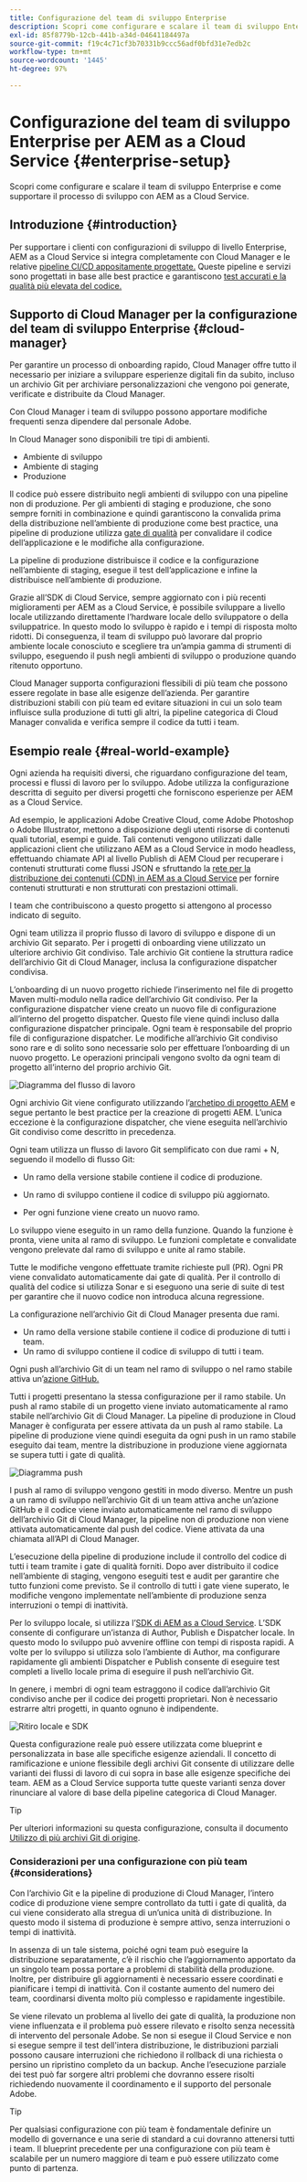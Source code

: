 ```yaml
---
title: Configurazione del team di sviluppo Enterprise
description: Scopri come configurare e scalare il team di sviluppo Enterprise e come supportare il processo di sviluppo con AEM as a Cloud Service.
exl-id: 85f8779b-12cb-441b-a34d-04641184497a
source-git-commit: f19c4c71cf3b70331b9ccc56adf0bfd31e7edb2c
workflow-type: tm+mt
source-wordcount: '1445'
ht-degree: 97%

---
```


# Configurazione del team di sviluppo Enterprise per AEM as a Cloud Service {#enterprise-setup}

Scopri come configurare e scalare il team di sviluppo Enterprise e come supportare il processo di sviluppo con AEM as a Cloud Service.

## Introduzione {#introduction}

Per supportare i clienti con configurazioni di sviluppo di livello Enterprise, AEM as a Cloud Service si integra completamente con Cloud Manager e le relative [pipeline CI/CD appositamente progettate.](/help/implementing/cloud-manager/configuring-pipelines/introduction-ci-cd-pipelines.md) Queste pipeline e servizi sono progettati in base alle best practice e garantiscono [test accurati e la qualità più elevata del codice.](/help/implementing/cloud-manager/code-quality-testing.md)

## Supporto di Cloud Manager per la configurazione del team di sviluppo Enterprise {#cloud-manager}

Per garantire un processo di onboarding rapido, Cloud Manager offre tutto il necessario per iniziare a sviluppare esperienze digitali fin da subito, incluso un archivio Git per archiviare personalizzazioni che vengono poi generate, verificate e distribuite da Cloud Manager.

Con Cloud Manager i team di sviluppo possono apportare modifiche frequenti senza dipendere dal personale Adobe.

In Cloud Manager sono disponibili tre tipi di ambienti.

* Ambiente di sviluppo
* Ambiente di staging
* Produzione

Il codice può essere distribuito negli ambienti di sviluppo con una pipeline non di produzione. Per gli ambienti di staging e produzione, che sono sempre forniti in combinazione e quindi garantiscono la convalida prima della distribuzione nell’ambiente di produzione come best practice, una pipeline di produzione utilizza [gate di qualità](/help/implementing/cloud-manager/custom-code-quality-rules.md) per convalidare il codice dell’applicazione e le modifiche alla configurazione.

La pipeline di produzione distribuisce il codice e la configurazione nell’ambiente di staging, esegue il test dell’applicazione e infine la distribuisce nell’ambiente di produzione.

Grazie all’SDK di Cloud Service, sempre aggiornato con i più recenti miglioramenti per AEM as a Cloud Service, è possibile sviluppare a livello locale utilizzando direttamente l’hardware locale dello sviluppatore o della sviluppatrice. In questo modo lo sviluppo è rapido e i tempi di risposta molto ridotti. Di conseguenza, il team di sviluppo può lavorare dal proprio ambiente locale conosciuto e scegliere tra un’ampia gamma di strumenti di sviluppo, eseguendo il push negli ambienti di sviluppo o produzione quando ritenuto opportuno.

Cloud Manager supporta configurazioni flessibili di più team che possono essere regolate in base alle esigenze dell’azienda. Per garantire distribuzioni stabili con più team ed evitare situazioni in cui un solo team influisce sulla produzione di tutti gli altri, la pipeline categorica di Cloud Manager convalida e verifica sempre il codice da tutti i team.

## Esempio reale {#real-world-example}

Ogni azienda ha requisiti diversi, che riguardano configurazione del team, processi e flussi di lavoro per lo sviluppo. Adobe utilizza la configurazione descritta di seguito per diversi progetti che forniscono esperienze per AEM as a Cloud Service.

Ad esempio, le applicazioni Adobe Creative Cloud, come Adobe Photoshop o Adobe Illustrator, mettono a disposizione degli utenti risorse di contenuti quali tutorial, esempi e guide. Tali contenuti vengono utilizzati dalle applicazioni client che utilizzano AEM as a Cloud Service in modo headless, effettuando chiamate API al livello Publish di AEM Cloud per recuperare i contenuti strutturati come flussi JSON e sfruttando la [rete per la distribuzione dei contenuti (CDN) in AEM as a Cloud Service](/help/implementing/dispatcher/cdn.md#content-delivery) per fornire contenuti strutturati e non strutturati con prestazioni ottimali.

I team che contribuiscono a questo progetto si attengono al processo indicato di seguito.

Ogni team utilizza il proprio flusso di lavoro di sviluppo e dispone di un archivio Git separato. Per i progetti di onboarding viene utilizzato un ulteriore archivio Git condiviso. Tale archivio Git contiene la struttura radice dell’archivio Git di Cloud Manager, inclusa la configurazione dispatcher condivisa.

L’onboarding di un nuovo progetto richiede l’inserimento nel file di progetto Maven multi-modulo nella radice dell’archivio Git condiviso. Per la configurazione dispatcher viene creato un nuovo file di configurazione all’interno del progetto dispatcher. Questo file viene quindi incluso dalla configurazione dispatcher principale. Ogni team è responsabile del proprio file di configurazione dispatcher. Le modifiche all’archivio Git condiviso sono rare e di solito sono necessarie solo per effettuare l’onboarding di un nuovo progetto. Le operazioni principali vengono svolto da ogni team di progetto all’interno del proprio archivio Git.

![Diagramma del flusso di lavoro](/help/implementing/cloud-manager/assets/team-setup1.png)

Ogni archivio Git viene configurato utilizzando l’[archetipo di progetto AEM](https://experienceleague.adobe.com/docs/experience-manager-core-components/using/developing/archetype/overview.html?lang=it) e segue pertanto le best practice per la creazione di progetti AEM. L’unica eccezione è la configurazione dispatcher, che viene eseguita nell’archivio Git condiviso come descritto in precedenza.

Ogni team utilizza un flusso di lavoro Git semplificato con due rami + N, seguendo il modello di flusso Git:

* Un ramo della versione stabile contiene il codice di produzione.

* Un ramo di sviluppo contiene il codice di sviluppo più aggiornato.

* Per ogni funzione viene creato un nuovo ramo.

Lo sviluppo viene eseguito in un ramo della funzione. Quando la funzione è pronta, viene unita al ramo di sviluppo. Le funzioni completate e convalidate vengono prelevate dal ramo di sviluppo e unite al ramo stabile.

Tutte le modifiche vengono effettuate tramite richieste pull (PR). Ogni PR viene convalidato automaticamente dai gate di qualità. Per il controllo di qualità del codice si utilizza Sonar e si eseguono una serie di suite di test per garantire che il nuovo codice non introduca alcuna regressione.

La configurazione nell’archivio Git di Cloud Manager presenta due rami.

* Un ramo della versione stabile contiene il codice di produzione di tutti i team.
* Un ramo di sviluppo contiene il codice di sviluppo di tutti i team.

Ogni push all’archivio Git di un team nel ramo di sviluppo o nel ramo stabile attiva un’[azione GitHub.](/help/implementing/cloud-manager/managing-code/working-with-multiple-source-git-repositories.md#managing-code)

Tutti i progetti presentano la stessa configurazione per il ramo stabile. Un push al ramo stabile di un progetto viene inviato automaticamente al ramo stabile nell’archivio Git di Cloud Manager. La pipeline di produzione in Cloud Manager è configurata per essere attivata da un push al ramo stabile. La pipeline di produzione viene quindi eseguita da ogni push in un ramo stabile eseguito dai team, mentre la distribuzione in produzione viene aggiornata se supera tutti i gate di qualità.

![Diagramma push](/help/implementing/cloud-manager/assets/team-setup2.png)

I push al ramo di sviluppo vengono gestiti in modo diverso. Mentre un push a un ramo di sviluppo nell’archivio Git di un team attiva anche un’azione GitHub e il codice viene inviato automaticamente nel ramo di sviluppo dell’archivio Git di Cloud Manager, la pipeline non di produzione non viene attivata automaticamente dal push del codice. Viene attivata da una chiamata all’API di Cloud Manager.

L’esecuzione della pipeline di produzione include il controllo del codice di tutti i team tramite i gate di qualità forniti. Dopo aver distribuito il codice nell’ambiente di staging, vengono eseguiti test e audit per garantire che tutto funzioni come previsto. Se il controllo di tutti i gate viene superato, le modifiche vengono implementate nell’ambiente di produzione senza interruzioni o tempi di inattività.

Per lo sviluppo locale, si utilizza l’[SDK di AEM as a Cloud Service](/help/implementing/developing/introduction/aem-as-a-cloud-service-sdk.md#developing). L’SDK consente di configurare un’istanza di Author, Publish e Dispatcher locale. In questo modo lo sviluppo può avvenire offline con tempi di risposta rapidi. A volte per lo sviluppo si utilizza solo l’ambiente di Author, ma configurare rapidamente gli ambienti Dispatcher e Publish consente di eseguire test completi a livello locale prima di eseguire il push nell’archivio Git.

In genere, i membri di ogni team estraggono il codice dall’archivio Git condiviso anche per il codice dei progetti proprietari. Non è necessario estrarre altri progetti, in quanto ognuno è indipendente.

![Ritiro locale e SDK](/help/implementing/cloud-manager/assets/team-setup3.png)

Questa configurazione reale può essere utilizzata come blueprint e personalizzata in base alle specifiche esigenze aziendali. Il concetto di ramificazione e unione flessibile degli archivi Git consente di utilizzare delle varianti dei flussi di lavoro di cui sopra in base alle esigenze specifiche dei team. AEM as a Cloud Service supporta tutte queste varianti senza dover rinunciare al valore di base della pipeline categorica di Cloud Manager.

>[!TIP]
>
>Per ulteriori informazioni su questa configurazione, consulta il documento [Utilizzo di più archivi Git di origine](https://experienceleague.adobe.com/docs/experience-manager-cloud-manager/using/managing-code/working-with-multiple-source-git-repos.html?lang=it#managing-code).

### Considerazioni per una configurazione con più team {#considerations}

Con l’archivio Git e la pipeline di produzione di Cloud Manager, l’intero codice di produzione viene sempre controllato da tutti i gate di qualità, da cui viene considerato alla stregua di un’unica unità di distribuzione. In questo modo il sistema di produzione è sempre attivo, senza interruzioni o tempi di inattività.

In assenza di un tale sistema, poiché ogni team può eseguire la distribuzione separatamente, c’è il rischio che l’aggiornamento apportato da un singolo team possa portare a problemi di stabilità della produzione. Inoltre, per distribuire gli aggiornamenti è necessario essere coordinati e pianificare i tempi di inattività. Con il costante aumento del numero dei team, coordinarsi diventa molto più complesso e rapidamente ingestibile.

Se viene rilevato un problema al livello dei gate di qualità, la produzione non viene influenzata e il problema può essere rilevato e risolto senza necessità di intervento del personale Adobe. Se non si esegue il Cloud Service e non si esegue sempre il test dell&#39;intera distribuzione, le distribuzioni parziali possono causare interruzioni che richiedono il rollback di una richiesta o persino un ripristino completo da un backup. Anche l’esecuzione parziale dei test può far sorgere altri problemi che dovranno essere risolti richiedendo nuovamente il coordinamento e il supporto del personale Adobe.

>[!TIP]
>
>Per qualsiasi configurazione con più team è fondamentale definire un modello di governance e una serie di standard a cui dovranno attenersi tutti i team. Il blueprint precedente per una configurazione con più team è scalabile per un numero maggiore di team e può essere utilizzato come punto di partenza.
